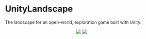 # UnityLandscape

The landscape for an open-world, exploration game built with Unity.

<p align="center">
 <img src="https://i.imgur.com/VQtPLLT.png" >
  <img src="https://i.imgur.com/TnVqr3P.png" >
</p>

